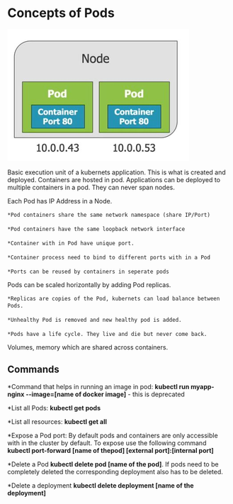 # Concepts of Pods

![PODS](https://github.com/satyasyamnn/Kubernetes/blob/master/Images/Pods.JPG)

Basic execution unit of a kubernets application. This is what is created and deployed. Containers are hosted in pod. Applications can be deployed to multiple containers in a pod. They can never span nodes.

Each Pod has IP Address in a Node.

    *Pod containers share the same network namespace (share IP/Port)

    *Pod containers have the same loopback network interface

    *Container with in Pod have unique port.

    *Container process need to bind to different ports with in a Pod

    *Ports can be reused by containers in seperate pods

Pods can be scaled horizontally by adding Pod replicas.

    *Replicas are copies of the Pod, kubernets can load balance between Pods.

    *Unhealthy Pod is removed and new healthy pod is added.

    *Pods have a life cycle. They live and die but never come back.

Volumes, memory which are shared across containers.

## Commands

*Command that helps in running an image in pod: **kubectl run myapp-nginx --image=[name of docker image]** - this is deprecated

*List all Pods: **kubectl get pods**

*List all resources: **kubectl get all**

*Expose a Pod port: By default pods and containers are only accessible with in the cluster by default. To expose use the following command **kubectl port-forward [name of thepod] [external port]:[internal port]**

*Delete a Pod **kubectl delete pod [name of the pod]**. If pods need to be completely deleted the corresponding deployment also has to be deleted.

*Delete a deployment **kubectl delete deployment [name of the deployment]**
